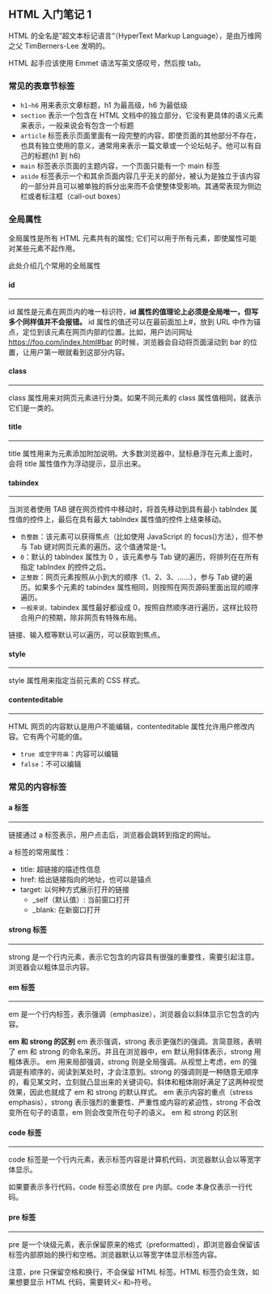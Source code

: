 ## HTML 入门笔记 1

HTML 的全名是”超文本标记语言“（HyperText Markup Language），是由万维网之父 TimBerners-Lee 发明的。

HTML 起手应该使用 Emmet 语法写英文感叹号，然后按 tab。

### 常见的表章节标签

- `h1~h6` 用来表示文章标题，h1 为最高级，h6 为最低级
- `section` 表示一个包含在 HTML 文档中的独立部分，它没有更具体的语义元素来表示，一般来说会有包含一个标题
- `article` 标签表示页面里面有一段完整的内容，即使页面的其他部分不存在，也具有独立使用的意义，通常用来表示一篇文章或一个论坛帖子。他可以有自己的标题(h1 到 h6)
- `main` 标签表示页面的主题内容，一个页面只能有一个 main 标签
- `aside` 标签表示一个和其余页面内容几乎无关的部分，被认为是独立于该内容的一部分并且可以被单独的拆分出来而不会使整体受影响。其通常表现为侧边栏或者标注框（call-out boxes）

### 全局属性

全局属性是所有 HTML 元素共有的属性; 它们可以用于所有元素，即使属性可能对某些元素不起作用。

此处介绍几个常用的全局属性

#### id

---

id 属性是元素在网页内的唯一标识符，**id 属性的值理论上必须是全局唯一，但写多个同样值并不会报错。** id 属性的值还可以在最前面加上#，放到 URL 中作为锚点，定位到该元素在网页内部的位置。比如，用户访问网址 https://foo.com/index.html#bar 的时候，浏览器会自动将页面滚动到 bar 的位置，让用户第一眼就看到这部分内容。

#### class

---

class 属性用来对网页元素进行分类。如果不同元素的 class 属性值相同，就表示它们是一类的。

#### title

---

title 属性用来为元素添加附加说明。大多数浏览器中，鼠标悬浮在元素上面时，会将 title 属性值作为浮动提示，显示出来。

#### tabindex

---

当浏览者使用 TAB 键在网页控件中移动时，将首先移动到具有最小 tabIndex 属性值的控件上，最后在具有最大 tabIndex 属性值的控件上结束移动。

- `负整数`：该元素可以获得焦点（比如使用 JavaScript 的 focus()方法），但不参与 Tab 键对网页元素的遍历。这个值通常是-1。
- `0`：默认的 tabIndex 属性为 0 ，该元素参与 Tab 键的遍历，将排列在在所有指定 tabIndex 的控件之后。
- `正整数`：网页元素按照从小到大的顺序（1、2、3、……），参与 Tab 键的遍历。如果多个元素的 tabindex 属性相同，则按照在网页源码里面出现的顺序遍历。
- `一般来说，`tabindex 属性最好都设成 0，按照自然顺序进行遍历，这样比较符合用户的预期，除非网页有特殊布局。

链接、输入框等默认可以遍历，可以获取到焦点。

#### style

---

style 属性用来指定当前元素的 CSS 样式。

#### contenteditable

---

HTML 网页的内容默认是用户不能编辑，contenteditable 属性允许用户修改内容。它有两个可能的值。

- `true 或空字符串`：内容可以编辑
- `false`：不可以编辑

### 常见的内容标签

#### a 标签

---

链接通过 a 标签表示，用户点击后，浏览器会跳转到指定的网址。

a 标签的常用属性：

- title:  超链接的描述性信息
- href: 给出链接指向的地址，也可以是锚点
- target: 以何种方式展示打开的链接
  - \_self（默认值）: 当前窗口打开
  - \_blank: 在新窗口打开

#### strong 标签

---

strong 是一个行内元素，表示它包含的内容具有很强的重要性，需要引起注意。浏览器会以粗体显示内容。

#### em 标签
---
em 是一个行内标签，表示强调（emphasize），浏览器会以斜体显示它包含的内容。

**em 和 strong 的区别**
em 表示强调，strong 表示更强烈的强调。言简意赅，表明了 em 和 strong 的命名来历。并且在浏览器中，em 默认用斜体表示，strong 用粗体表示。
em 用来局部强调，strong 则是全局强调。从视觉上考虑，em 的强调是有顺序的，阅读到某处时，才会注意到。strong 的强调则是一种随意无顺序的，看见某文时，立刻就凸显出来的关键词句。斜体和粗体刚好满足了这两种视觉效果，因此也就成了 em 和 strong 的默认样式。
em 表示内容的重点（stress emphasis），strong 表示强烈的重要性、严重性或内容的紧迫性，strong 不会改变所在句子的语意，em 则会改变所在句子的语义。
em 和 strong 的区别

#### code 标签
---
code 标签是一个行内元素，表示标签内容是计算机代码，浏览器默认会以等宽字体显示。

如果要表示多行代码，code 标签必须放在 pre 内部。code 本身仅表示一行代码。

#### pre 标签
---
pre 是一个块级元素，表示保留原来的格式（preformatted），即浏览器会保留该标签内部原始的换行和空格。浏览器默认以等宽字体显示标签内容。

注意，pre 只保留空格和换行，不会保留 HTML 标签。HTML 标签仍会生效，如果想要显示 HTML 代码，需要转义`<` 和`>`符号。
